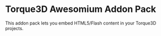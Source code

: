 # Torque3D Awesomium Addon Pack
This addon pack lets you embed HTML5/Flash content in your Torque3D projects.
